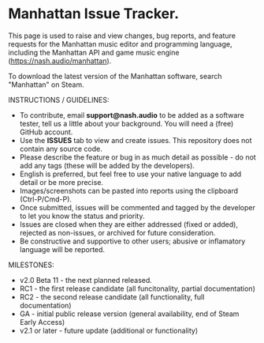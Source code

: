 # Manhattan Issue Tracker.

This page is used to raise and view changes, bug reports, and feature requests for the Manhattan music editor and programming language, including the Manhattan API and game music engine (https://nash.audio/manhattan).

To download the latest version of the Manhattan software, search "Manhattan" on Steam.

INSTRUCTIONS / GUIDELINES:

- To contribute, email __support@nash.audio__ to be added as a software tester, tell us a little about your background. You will need a (free) GitHub account.
- Use the __ISSUES__ tab to view and create issues. This repository does not contain any source code.
- Please describe the feature or bug in as much detail as possible - do not add any tags (these will be added by the developers).
- English is preferred, but feel free to use your native language to add detail or be more precise.
- Images/screenshots can be pasted into reports using the clipboard (Ctrl-P/Cmd-P).
- Once submitted, issues will be commented and tagged by the developer to let you know the status and priority.
- Issues are closed when they are either addressed (fixed or added), rejected as non-issues, or archived for future consideration.
- Be constructive and supportive to other users; abusive or inflamatory language will be reported.

MILESTONES:

- v2.0 Beta 11 - the next planned released.
- RC1 - the first release candidate (all funcitonality, partial documentation)
- RC2 - the second release candidate (all functionality, full documentation)
- GA - initial public release version (general availability, end of Steam Early Access)
- v2.1 or later - future update (additional or functionality)
